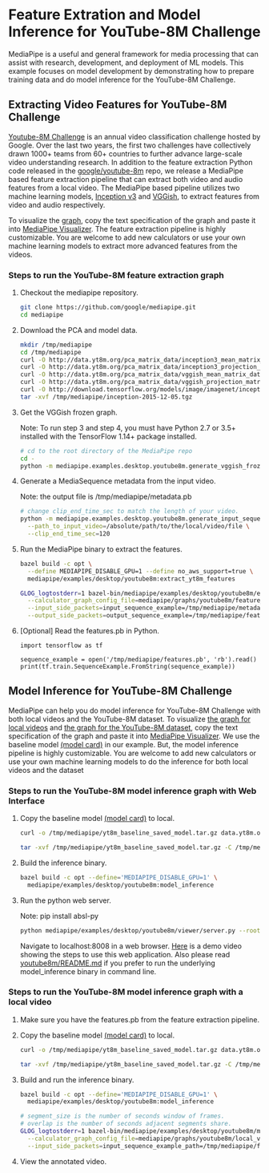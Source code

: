 # Feature Extration and Model Inference for YouTube-8M Challenge

MediaPipe is a useful and general framework for media processing that can assist
with research, development, and deployment of ML models. This example focuses on
model development by demonstrating how to prepare training data and do model
inference for the YouTube-8M Challenge.

## Extracting Video Features for YouTube-8M Challenge

[Youtube-8M Challenge](https://www.kaggle.com/c/youtube8m-2019) is an annual
video classification challenge hosted by Google. Over the last two years, the
first two challenges have collectively drawn 1000+ teams from 60+ countries to
further advance large-scale video understanding research. In addition to the
feature extraction Python code released in the
[google/youtube-8m](https://github.com/google/youtube-8m/tree/master/feature_extractor)
repo, we release a MediaPipe based feature extraction pipeline that can extract
both video and audio features from a local video. The MediaPipe based pipeline
utilizes two machine learning models,
[Inception v3](https://github.com/tensorflow/models/tree/master/research/inception)
and
[VGGish](https://github.com/tensorflow/models/tree/master/research/audioset/vggish),
to extract features from video and audio respectively.

To visualize the
[graph](https://github.com/google/mediapipe/tree/master/mediapipe/graphs/youtube8m/feature_extraction.pbtxt),
copy the text specification of the graph and paste it into
[MediaPipe Visualizer](https://viz.mediapipe.dev/). The feature extraction
pipeline is highly customizable. You are welcome to add new calculators or use
your own machine learning models to extract more advanced features from the
videos.

### Steps to run the YouTube-8M feature extraction graph

1.  Checkout the mediapipe repository.

    ```bash
    git clone https://github.com/google/mediapipe.git
    cd mediapipe
    ```

2.  Download the PCA and model data.

    ```bash
    mkdir /tmp/mediapipe
    cd /tmp/mediapipe
    curl -O http://data.yt8m.org/pca_matrix_data/inception3_mean_matrix_data.pb
    curl -O http://data.yt8m.org/pca_matrix_data/inception3_projection_matrix_data.pb
    curl -O http://data.yt8m.org/pca_matrix_data/vggish_mean_matrix_data.pb
    curl -O http://data.yt8m.org/pca_matrix_data/vggish_projection_matrix_data.pb
    curl -O http://download.tensorflow.org/models/image/imagenet/inception-2015-12-05.tgz
    tar -xvf /tmp/mediapipe/inception-2015-12-05.tgz
    ```

3.  Get the VGGish frozen graph.

    Note: To run step 3 and step 4, you must have Python 2.7 or 3.5+ installed
    with the TensorFlow 1.14+ package installed.

    ```bash
    # cd to the root directory of the MediaPipe repo
    cd -
    python -m mediapipe.examples.desktop.youtube8m.generate_vggish_frozen_graph
    ```

4.  Generate a MediaSequence metadata from the input video.

    Note: the output file is /tmp/mediapipe/metadata.pb

    ```bash
    # change clip_end_time_sec to match the length of your video.
    python -m mediapipe.examples.desktop.youtube8m.generate_input_sequence_example \
      --path_to_input_video=/absolute/path/to/the/local/video/file \
      --clip_end_time_sec=120
    ```

5.  Run the MediaPipe binary to extract the features.

    ```bash
    bazel build -c opt \
      --define MEDIAPIPE_DISABLE_GPU=1 --define no_aws_support=true \
      mediapipe/examples/desktop/youtube8m:extract_yt8m_features

    GLOG_logtostderr=1 bazel-bin/mediapipe/examples/desktop/youtube8m/extract_yt8m_features \
      --calculator_graph_config_file=mediapipe/graphs/youtube8m/feature_extraction.pbtxt \
      --input_side_packets=input_sequence_example=/tmp/mediapipe/metadata.pb  \
      --output_side_packets=output_sequence_example=/tmp/mediapipe/features.pb
    ```

6.  [Optional] Read the features.pb in Python.

    ```
    import tensorflow as tf

    sequence_example = open('/tmp/mediapipe/features.pb', 'rb').read()
    print(tf.train.SequenceExample.FromString(sequence_example))
    ```

## Model Inference for YouTube-8M Challenge

MediaPipe can help you do model inference for YouTube-8M Challenge with both
local videos and the YouTube-8M dataset. To visualize
[the graph for local videos](https://github.com/google/mediapipe/tree/master/mediapipe/graphs/youtube8m/local_video_model_inference.pbtxt)
and
[the graph for the YouTube-8M dataset](https://github.com/google/mediapipe/tree/master/mediapipe/graphs/youtube8m/yt8m_dataset_model_inference.pbtxt),
copy the text specification of the graph and paste it into
[MediaPipe Visualizer](https://viz.mediapipe.dev/). We use the baseline model
[(model card)](https://drive.google.com/file/d/1xTCi9-Nm9dt2KIk8WR0dDFrIssWawyXy/view)
in our example. But, the model inference pipeline is highly customizable. You
are welcome to add new calculators or use your own machine learning models to do
the inference for both local videos and the dataset

### Steps to run the YouTube-8M model inference graph with Web Interface

1.  Copy the baseline model
    [(model card)](https://drive.google.com/file/d/1xTCi9-Nm9dt2KIk8WR0dDFrIssWawyXy/view)
    to local.

    ```bash
    curl -o /tmp/mediapipe/yt8m_baseline_saved_model.tar.gz data.yt8m.org/models/baseline/saved_model.tar.gz

    tar -xvf /tmp/mediapipe/yt8m_baseline_saved_model.tar.gz -C /tmp/mediapipe
    ```

2.  Build the inference binary.

    ```bash
    bazel build -c opt --define='MEDIAPIPE_DISABLE_GPU=1' \
      mediapipe/examples/desktop/youtube8m:model_inference
    ```

3.  Run the python web server.

    Note: pip install absl-py

    ```bash
    python mediapipe/examples/desktop/youtube8m/viewer/server.py --root `pwd`
    ```

    Navigate to localhost:8008 in a web browser.
    [Here](https://drive.google.com/file/d/19GSvdAAuAlACpBhHOaqMWZ_9p8bLUYKh/view?usp=sharing)
    is a demo video showing the steps to use this web application. Also please
    read
    [youtube8m/README.md](https://github.com/google/mediapipe/tree/master/mediapipe/examples/desktop/youtube8m/README.md)
    if you prefer to run the underlying model_inference binary in command line.

### Steps to run the YouTube-8M model inference graph with a local video

1.  Make sure you have the features.pb from the feature extraction pipeline.

2.  Copy the baseline model
    [(model card)](https://drive.google.com/file/d/1xTCi9-Nm9dt2KIk8WR0dDFrIssWawyXy/view)
    to local.

    ```bash
    curl -o /tmp/mediapipe/yt8m_baseline_saved_model.tar.gz data.yt8m.org/models/baseline/saved_model.tar.gz

    tar -xvf /tmp/mediapipe/yt8m_baseline_saved_model.tar.gz -C /tmp/mediapipe
    ```

3.  Build and run the inference binary.

    ```bash
    bazel build -c opt --define='MEDIAPIPE_DISABLE_GPU=1' \
      mediapipe/examples/desktop/youtube8m:model_inference

    # segment_size is the number of seconds window of frames.
    # overlap is the number of seconds adjacent segments share.
    GLOG_logtostderr=1 bazel-bin/mediapipe/examples/desktop/youtube8m/model_inference \
      --calculator_graph_config_file=mediapipe/graphs/youtube8m/local_video_model_inference.pbtxt \
      --input_side_packets=input_sequence_example_path=/tmp/mediapipe/features.pb,input_video_path=/absolute/path/to/the/local/video/file,output_video_path=/tmp/mediapipe/annotated_video.mp4,segment_size=5,overlap=4
    ```

4.  View the annotated video.

